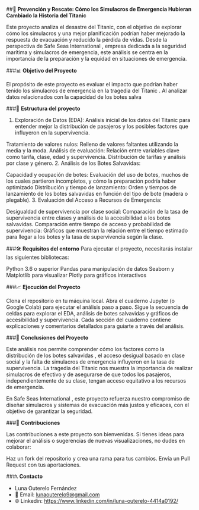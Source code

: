##🚢 **Prevención y Rescate: Cómo los Simulacros de Emergencia Hubieran Cambiado la Historia del Titanic**

Este proyecto analiza el desastre del Titanic, con el objetivo de explorar cómo los simulacros y una mejor planificación podrían haber mejorado la respuesta de evacuación y reducido la pérdida de vidas. Desde la perspectiva de Safe Seas International , empresa dedicada a la seguridad marítima y simulacros de emergencia, este análisis se centra en la importancia de la preparación y la equidad en situaciones de emergencia.

###📊 **Objetivo del Proyecto**

El propósito de este proyecto es evaluar el impacto que podrían haber tenido los simulacros de emergencia en la tragedia del Titanic . Al analizar datos relacionados con la capacidad de los botes salva

###📁 **Estructura del proyecto**

1. Exploración de Datos (EDA): Análisis inicial de los datos del Titanic para entender mejor la distribución de pasajeros y los posibles factores que influyeron en la supervivencia.

Tratamiento de valores nulos: Relleno de valores faltantes utilizando la media y la moda.
Análisis de evaluación: Relación entre variables clave como tarifa, clase, edad y supervivencia.
Distribución de tarifas y análisis por clase y género.
2. Análisis de los Botes Salvavidas:

Capacidad y ocupación de botes: Evaluación del uso de botes, muchos de los cuales partieron incompletos, y cómo la preparación podría haber optimizado
Distribución y tiempo de lanzamiento: Orden y tiempos de lanzamiento de los botes salvavidas en función del tipo de bote (madera o plegable).
3. Evaluación del Acceso a Recursos de Emergencia:

Desigualdad de supervivencia por clase social: Comparación de la tasa de supervivencia entre clases y análisis de la accesibilidad a los botes salvavidas.
Comparación entre tiempo de acceso y probabilidad de supervivencia: Gráficos que muestran la relación entre el tiempo estimado para llegar a los botes y la tasa de supervivencia según la clase.

###🛠 **Requisitos del entorno**
Para ejecutar el proyecto, necesitarás instalar las siguientes bibliotecas:

Python 3.6 o superior
Pandas para manipulación de datos
Seaborn y Matplotlib para visualizar
Plotly para gráficos interactivos


###📈 **Ejecución del Proyecto**

Clona el repositorio en tu máquina local.
Abra el cuaderno Jupyter (o Google Colab) para ejecutar el análisis paso a paso.
Sigue la secuencia de celdas para explorar el EDA, análisis de botes salvavidas y gráficos de accesibilidad y supervivencia.
Cada sección del cuaderno contiene explicaciones y comentarios detallados para guiarte a través del análisis.

###🎯 **Conclusiones del Proyecto**

Este análisis nos permite comprender cómo los factores como la distribución de los botes salvavidas , el acceso desigual basado en clase social y la falta de simulacros de emergencia influyeron en la tasa de supervivencia. La tragedia del Titanic nos muestra la importancia de realizar simulacros de efectivo y de asegurarse de que todos los pasajeros, independientemente de su clase, tengan acceso equitativo a los recursos de emergencia.

En Safe Seas International , este proyecto refuerza nuestro compromiso de diseñar simulacros y sistemas de evacuación más justos y eficaces, con el objetivo de garantizar la seguridad.

###🤝 **Contribuciones**

Las contribuciones a este proyecto son bienvenidas. Si tienes ideas para mejorar el análisis o sugerencias de nuevas visualizaciones, no dudes en colaborar:

Haz un fork del repositorio y crea una rama para tus cambios.
Envía un Pull Request con tus aportaciones.

###📞 **Contacto**

- Luna Outerelo Fernández
- 📧 Email: lunaouterelo9@gmail.com
- 🌐 Linkedin: https://www.linkedin.com/in/luna-outerelo-4414a0192/

